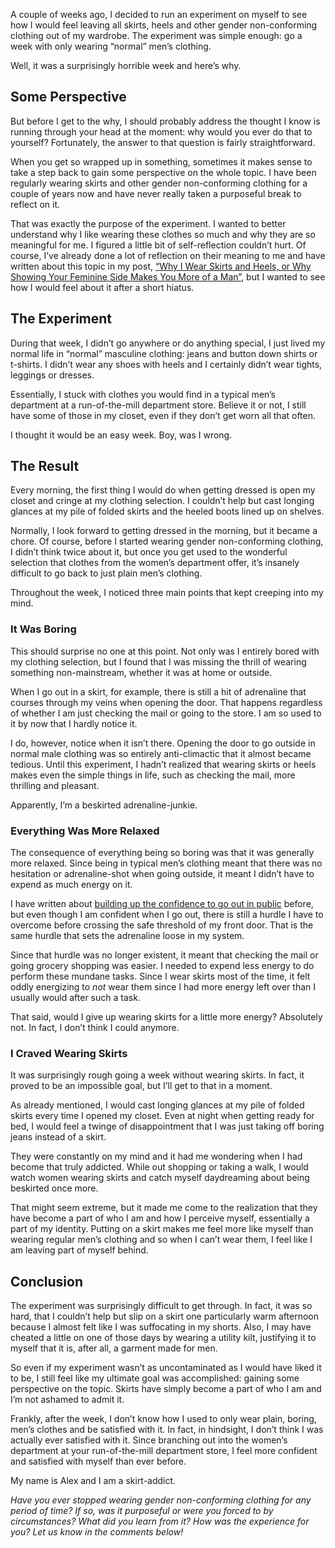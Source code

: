 A couple of weeks ago, I decided to run an experiment on myself to see how I would feel leaving all skirts, heels and other gender non-conforming clothing out of my wardrobe. The experiment was simple enough: go a week with only wearing “normal” men’s clothing.

Well, it was a surprisingly horrible week and here’s why.

Some Perspective
----------------

But before I get to the why, I should probably address the thought I know is running through your head at the moment: why would you ever do that to yourself? Fortunately, the answer to that question is fairly straightforward.

When you get so wrapped up in something, sometimes it makes sense to take a step back to gain some perspective on the whole topic. I have been regularly wearing skirts and other gender non-conforming clothing for a couple of years now and have never really taken a purposeful break to reflect on it.

That was exactly the purpose of the experiment. I wanted to better understand why I like wearing these clothes so much and why they are so meaningful for me. I figured a little bit of self-reflection couldn’t hurt. Of course, I’ve already done a lot of reflection on their meaning to me and have written about this topic in my post, [“Why I Wear Skirts and Heels, or Why Showing Your Feminine Side Makes You More of a Man”](https://www.the-beskirted-man.com/skirts-and-dresses/why-i-wear-skirts-and-heels-or-why-showing-your-feminine-side-makes-you-more-of-a-man/), but I wanted to see how I would feel about it after a short hiatus.

The Experiment
--------------

During that week, I didn’t go anywhere or do anything special, I just lived my normal life in “normal” masculine clothing: jeans and button down shirts or t-shirts. I didn’t wear any shoes with heels and I certainly didn’t wear tights, leggings or dresses.

Essentially, I stuck with clothes you would find in a typical men’s department at a run-of-the-mill department store. Believe it or not, I still have some of those in my closet, even if they don’t get worn all that often.

I thought it would be an easy week. Boy, was I wrong.

The Result
----------

Every morning, the first thing I would do when getting dressed is open my closet and cringe at my clothing selection. I couldn’t help but cast longing glances at my pile of folded skirts and the heeled boots lined up on shelves.

Normally, I look forward to getting dressed in the morning, but it became a chore. Of course, before I started wearing gender non-conforming clothing, I didn’t think twice about it, but once you get used to the wonderful selection that clothes from the women’s department offer, it’s insanely difficult to go back to just plain men’s clothing.

Throughout the week, I noticed three main points that kept creeping into my mind.

### It Was Boring

This should surprise no one at this point. Not only was I entirely bored with my clothing selection, but I found that I was missing the thrill of wearing something non-mainstream, whether it was at home or outside.

When I go out in a skirt, for example, there is still a hit of adrenaline that courses through my veins when opening the door. That happens regardless of whether I am just checking the mail or going to the store. I am so used to it by now that I hardly notice it.

I do, however, notice when it isn’t there. Opening the door to go outside in normal male clothing was so entirely anti-climactic that it almost became tedious. Until this experiment, I hadn’t realized that wearing skirts or heels makes even the simple things in life, such as checking the mail, more thrilling and pleasant.

Apparently, I’m a beskirted adrenaline-junkie.

### Everything Was More Relaxed

The consequence of everything being so boring was that it was generally more relaxed. Since being in typical men’s clothing meant that there was no hesitation or adrenaline-shot when going outside, it meant I didn’t have to expend as much energy on it.

I have written about [building up the confidence to go out in public](https://www.the-beskirted-man.com/in-public/building-up-the-courage-to-go-out-in-public/) before, but even though I am confident when I go out, there is still a hurdle I have to overcome before crossing the safe threshold of my front door. That is the same hurdle that sets the adrenaline loose in my system.

Since that hurdle was no longer existent, it meant that checking the mail or going grocery shopping was easier. I needed to expend less energy to do perform these mundane tasks. Since I wear skirts most of the time, it felt oddly energizing to *not* wear them since I had more energy left over than I usually would after such a task.

That said, would I give up wearing skirts for a little more energy? Absolutely not. In fact, I don’t think I could anymore.

### I Craved Wearing Skirts

It was surprisingly rough going a week without wearing skirts. In fact, it proved to be an impossible goal, but I’ll get to that in a moment.

As already mentioned, I would cast longing glances at my pile of folded skirts every time I opened my closet. Even at night when getting ready for bed, I would feel a twinge of disappointment that I was just taking off boring jeans instead of a skirt.

They were constantly on my mind and it had me wondering when I had become that truly addicted. While out shopping or taking a walk, I would watch women wearing skirts and catch myself daydreaming about being beskirted once more.

That might seem extreme, but it made me come to the realization that they have become a part of who I am and how I perceive myself, essentially a part of my identity. Putting on a skirt makes me feel more like myself than wearing regular men’s clothing and so when I can’t wear them, I feel like I am leaving part of myself behind.

Conclusion
----------

The experiment was surprisingly difficult to get through. In fact, it was so hard, that I couldn’t help but slip on a skirt one particularly warm afternoon because I almost felt like I was suffocating in my shorts. Also, I may have cheated a little on one of those days by wearing a utility kilt, justifying it to myself that it is, after all, a garment made for men.

So even if my experiment wasn’t as uncontaminated as I would have liked it to be, I still feel like my ultimate goal was accomplished: gaining some perspective on the topic. Skirts have simply become a part of who I am and I’m not ashamed to admit it.

Frankly, after the week, I don’t know how I used to only wear plain, boring, men’s clothes and be satisfied with it. In fact, in hindsight, I don’t think I was actually ever satisfied with it. Since branching out into the women’s department at your run-of-the-mill department store, I feel more confident and satisfied with myself than ever before.

My name is Alex and I am a skirt-addict.

*Have you ever stopped wearing gender non-conforming clothing for any period of time? If so, was it purposeful or were you forced to by circumstances? What did you learn from it? How was the experience for you? Let us know in the comments below!*